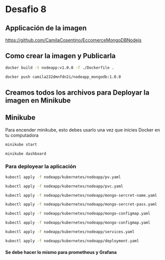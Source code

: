 # Desafio 8 

## Applicación de la imagen
https://github.com/CamilaCosentino/EccomerceMongoDBNodejs

## Como crear la imagen y Publicarla
```bash
docker build -t nodeapp:v1.0.0 -f ./Dockerfile .
```
```bash
docker push camila232dmnfdn2i/nodeapp_mongodb:1.0.0
```


## Creamos todos los archivos para Deployar la imagen en Minikube



## Minikube
Para encender minikube, esto debes usarlo una vez que inicies Docker en tu computadora
```bash
minikube start
```
```bash
minikube dashboard
```
### Para deployear la aplicación
```bash
kubectl apply -f nodeapp/kubernetes/nodeapp/pv.yaml
```
```bash
kubectl apply -f nodeapp/kubernetes/nodeapp/pvc.yaml
```
```bash
kubectl apply -f nodeapp/kubernetes/nodeapp/mongo-sercret-name.yaml
```
```bash
kubectl apply -f nodeapp/kubernetes/nodeapp/mongo-sercret-pass.yaml
```
```bash
kubectl apply -f nodeapp/kubernetes/nodeapp/mongo-configmap.yaml
```
```bash
kubectl apply -f nodeapp/kubernetes/nodeapp/mongo-configmap.yaml
```
```bash
kubectl apply -f nodeapp/kubernetes/nodeapp/services.yaml
```
```bash
kubectl apply -f nodeapp/kubernetes/nodeapp/deployment.yaml
```
#### Se debe hacer lo mismo para prometheus y Grafana

